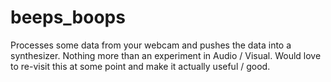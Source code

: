 # beeps_boops

Processes some data from your webcam and pushes the data into a synthesizer.
Nothing more than an experiment in Audio / Visual. Would love to re-visit this at some point and make it actually useful / good. 
